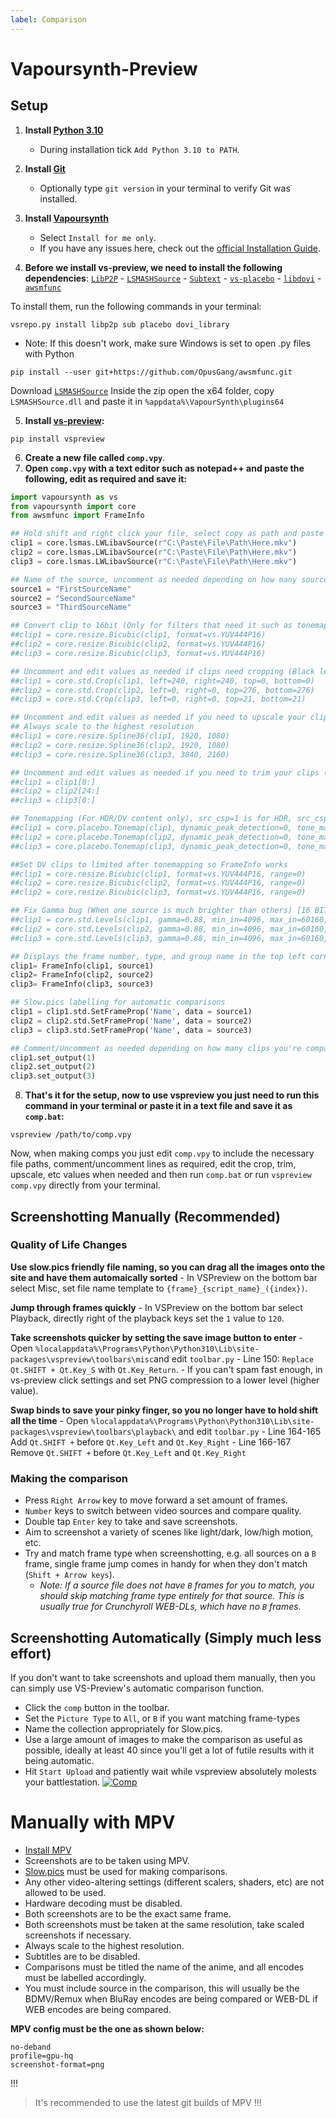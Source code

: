 ```yaml
---
label: Comparison
---
```


# Vapoursynth-Preview

## Setup

1. **Install [Python 3.10](https://www.python.org/downloads/release/python-3105/)**
   - During installation tick `Add Python 3.10 to PATH`.
2. **Install [Git](https://gitforwindows.org/)**
   - Optionally type `git version` in your terminal to verify Git was installed.
3. **Install [Vapoursynth](https://github.com/vapoursynth/vapoursynth/releases)**

   - Select `Install for me only`.
   - If you have any issues here, check out the [official Installation Guide](https://www.vapoursynth.com/doc/installation.html).

4. **Before we install vs-preview, we need to install the following dependencies**:
   [`LibP2P`](https://github.com/DJATOM/LibP2P-Vapoursynth "[`LibP2P`]") - [`LSMASHSource`](https://github.com/HomeOfAviSynthPlusEvolution/L-SMASH-Works "`LSMASHSource`") - [`Subtext`](https://github.com/vapoursynth/subtext "`Subtext`") - [`vs-placebo`](https://github.com/Lypheo/vs-placebo "`vs-placebo`") - [`libdovi`](https://github.com/quietvoid/dovi_tool/releases/tag/libdovi-1.6.7 "`libdovi`") - [`awsmfunc`](https://github.com/OpusGang/awsmfunc "`awsmfunc`")

To install them, run the following commands in your terminal:

```
vsrepo.py install libp2p sub placebo dovi_library
```

- Note: If this doesn't work, make sure Windows is set to open .py files with Python

```
pip install --user git+https://github.com/OpusGang/awsmfunc.git
```

Download [`LSMASHSource`](https://github.com/HomeOfAviSynthPlusEvolution/L-SMASH-Works/releases "`LSMASHSource`") Inside the zip open the x64 folder, copy `LSMASHSource.dll` and paste it in `%appdata%\VapourSynth\plugins64`

5. **Install [vs-preview](https://github.com/Irrational-Encoding-Wizardry/vs-preview):**

```
pip install vspreview
```

6. **Create a new file called `comp.vpy`**.
7. **Open `comp.vpy` with a text editor such as notepad++ and paste the following, edit as required and save it:**

```py
import vapoursynth as vs
from vapoursynth import core
from awsmfunc import FrameInfo

## Hold shift and right click your file, select copy as path and paste it here
clip1 = core.lsmas.LWLibavSource(r"C:\Paste\File\Path\Here.mkv")
clip2 = core.lsmas.LWLibavSource(r"C:\Paste\File\Path\Here.mkv")
clip3 = core.lsmas.LWLibavSource(r"C:\Paste\File\Path\Here.mkv")

## Name of the source, uncomment as needed depending on how many sources you're comparing
source1 = "FirstSourceName"
source2 = "SecondSourceName"
source3 = "ThirdSourceName"

## Convert clip to 16bit (Only for filters that need it such as tonemapping and gamma fixing)
##clip1 = core.resize.Bicubic(clip1, format=vs.YUV444P16)
##clip2 = core.resize.Bicubic(clip2, format=vs.YUV444P16)
##clip3 = core.resize.Bicubic(clip3, format=vs.YUV444P16)

## Uncomment and edit values as needed if clips need cropping (Black letterboxing) [16 BIT REQUIRED FOR ODD NUMBERS]
##clip1 = core.std.Crop(clip1, left=240, right=240, top=0, bottom=0)
##clip2 = core.std.Crop(clip2, left=0, right=0, top=276, bottom=276)
##clip3 = core.std.Crop(clip3, left=0, right=0, top=21, bottom=21)

## Uncomment and edit values as needed if you need to upscale your clips
## Always scale to the highest resolution
##clip1 = core.resize.Spline36(clip1, 1920, 1080)
##clip2 = core.resize.Spline36(clip2, 1920, 1080)
##clip3 = core.resize.Spline36(clip3, 3840, 2160)

## Uncomment and edit values as needed if you need to trim your clips (Calculate the frame difference and enter the number here)
##clip1 = clip1[0:]
##clip2 = clip2[24:]
##clip3 = clip3[0:]

## Tonemapping (For HDR/DV content only), src_csp=1 is for HDR, src_csp=3 is for DV [16 BIT REQUIRED]
##clip1 = core.placebo.Tonemap(clip1, dynamic_peak_detection=0, tone_mapping_function=3, src_csp=1, dst_csp=0)
##clip2 = core.placebo.Tonemap(clip2, dynamic_peak_detection=0, tone_mapping_function=3, src_csp=3, dst_csp=0)
##clip3 = core.placebo.Tonemap(clip3, dynamic_peak_detection=0, tone_mapping_function=3, src_csp=1, dst_csp=0)

##Set DV clips to limited after tonemapping so FrameInfo works
##clip1 = core.resize.Bicubic(clip1, format=vs.YUV444P16, range=0)
##clip2 = core.resize.Bicubic(clip2, format=vs.YUV444P16, range=0)
##clip2 = core.resize.Bicubic(clip3, format=vs.YUV444P16, range=0)

## Fix Gamma bug (When one source is much brighter than others) [16 BIT REQUIRED]
##clip1 = core.std.Levels(clip1, gamma=0.88, min_in=4096, max_in=60160, min_out=4096, max_out=60160, planes=0)
##clip2 = core.std.Levels(clip2, gamma=0.88, min_in=4096, max_in=60160, min_out=4096, max_out=60160, planes=0)
##clip3 = core.std.Levels(clip3, gamma=0.88, min_in=4096, max_in=60160, min_out=4096, max_out=60160, planes=0)

## Displays the frame number, type, and group name in the top left corner
clip1= FrameInfo(clip1, source1)
clip2= FrameInfo(clip2, source2)
clip3= FrameInfo(clip3, source3)

## Slow.pics labelling for automatic comparisons
clip1 = clip1.std.SetFrameProp('Name', data = source1)
clip2 = clip2.std.SetFrameProp('Name', data = source2)
clip3 = clip3.std.SetFrameProp('Name', data = source3)

## Comment/Uncomment as needed depending on how many clips you're comparing
clip1.set_output(1)
clip2.set_output(2)
clip3.set_output(3)
```

8. **That's it for the setup, now to use vspreview you just need to run this command in your terminal or paste it in a text file and save it as `comp.bat`:**

```
vspreview /path/to/comp.vpy
```

Now, when making comps you just edit `comp.vpy` to include the necessary file paths, comment/uncomment lines as required, edit the crop, trim, upscale, etc values when needed and then run `comp.bat` or run `vspreview comp.vpy` directly from your terminal.

## Screenshotting Manually (Recommended)

### Quality of Life Changes

**Use slow.pics friendly file naming, so you can drag all the images onto the site and have them automaically sorted** - In VSPreview on the bottom bar select Misc, set file name template to `{frame}_{script_name}_({index})`.

**Jump through frames quickly** - In VSPreview on the bottom bar select Playback, directly right of the playback keys set the `1` value to `120`.

**Take screenshots quicker by setting the save image button to enter** - Open `%localappdata%\Programs\Python\Python310\Lib\site-packages\vspreview\toolbars\misc`and edit `toolbar.py` - Line 150: `Replace Qt.SHIFT + Qt.Key_S` with `Qt.Key_Return`. - If you can't spam fast enough, in vs-preview click settings and set PNG compression to a lower level (higher value).

**Swap binds to save your pinky finger, so you no longer have to hold shift all the time** - Open `%localappdata%\Programs\Python\Python310\Lib\site-packages\vspreview\toolbars\playback\` and edit `toolbar.py` - Line 164-165 Add `Qt.SHIFT +` before `Qt.Key_Left` and `Qt.Key_Right` - Line 166-167 Remove `Qt.SHIFT +` before `Qt.Key_Left` and `Qt.Key_Right`

### Making the comparison

- Press `Right Arrow` key to move forward a set amount of frames.
- `Number` keys to switch between video sources and compare quality.
- Double tap `Enter` key to take and save screenshots.
- Aim to screenshot a variety of scenes like light/dark, low/high motion, etc.
- Try and match frame type when screenshotting, e.g. all sources on a `B` frame, single frame jump comes in handy for when they don't match (`Shift + Arrow keys`).
  - _Note: If a source file does not have `B` frames for you to match, you should skip matching frame type entirely for that source. This is usually true for Crunchyroll WEB-DLs, which have no `B` frames._

## Screenshotting Automatically (Simply much less effort)

If you don't want to take screenshots and upload them manually, then you can simply use VS-Preview's automatic comparison function.

- Click the `comp` button in the toolbar.
- Set the `Picture Type` to `All`, or `B` if you want matching frame-types
- Name the collection appropriately for Slow.pics.
- Use a large amount of images to make the comparison as useful as possible, ideally at least 40 since you'll get a lot of futile results with it being automatic.
- Hit `Start Upload` and patiently wait while vspreview absolutely molests your battlestation.
  [![Comp](https://i.imgur.com/00m9QvB.png "Comp")](https://i.imgur.com/00m9QvB.png "Comp")

# Manually with MPV

- [Install MPV](/tutorials/mpv)
- Screenshots are to be taken using MPV.
- [Slow.pics](https://slow.pics/) must be used for making comparisons.
- Any other video-altering settings (different scalers, shaders, etc) are not allowed to be used.
- Hardware decoding must be disabled.
- Both screenshots are to be the exact same frame.
- Both screenshots must be taken at the same resolution, take scaled screenshots if necessary.
- Always scale to the highest resolution.
- Subtitles are to be disabled.
- Comparisons must be titled the name of the anime, and all encodes must be labelled accordingly.
- You must include source in the comparison, this will usually be the BDMV/Remux when BluRay encodes are being compared or WEB-DL if WEB encodes are being compared.

**MPV config must be the one as shown below:**

```
no-deband
profile=gpu-hq
screenshot-format=png
```

!!!

> It's recommended to use the latest git builds of MPV
> !!!
